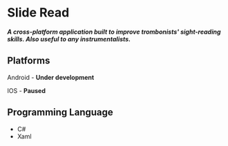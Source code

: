 # Slide Read
***A cross-platform application built to improve trombonists' sight-reading skills. Also useful to any instrumentalists.***

## Platforms
Android - **Under development**

IOS - **Paused**

## Programming Language
- C#
- Xaml

